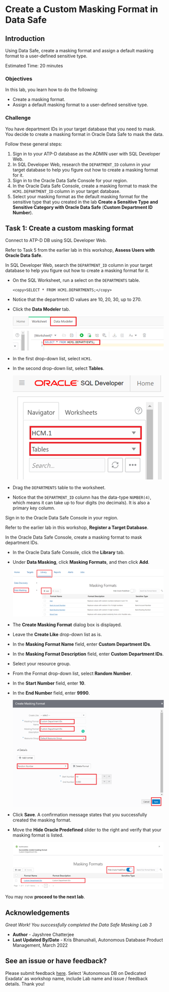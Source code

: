 # Create a Custom Masking Format in Data Safe
## Introduction
Using Data Safe, create a masking format and assign a default masking format to a user-defined sensitive type.

Estimated Time: 20 minutes

### Objectives
In this lab, you learn how to do the following:
- Create a masking format.
- Assign a default masking format to a user-defined sensitive type.

### Challenge
You have department IDs in your target database that you need to mask. You decide to create a masking format in Oracle Data Safe to mask the data.

Follow these general steps:
1. Sign in to your ATP-D database as the ADMIN user with SQL Developer Web.
2. In SQL Developer Web, research the `DEPARTMENT_ID` column in your target database to help you figure out how to create a masking format for it.
3. Sign in to the Oracle Data Safe Console for your region.
4. In the Oracle Data Safe Console, create a masking format to mask the `HCM1.DEPARTMENT_ID` column in your target database.
5. Select your masking format as the default masking format for the sensitive type that you created in the lab **Create a Sensitive Type and Sensitive Category with Oracle Data Safe** (**Custom Department ID Number**).

## Task 1: Create a custom masking format

Connect to ATP-D DB using SQL Developer Web.

Refer to Task 5 from the earlier lab in this workshop, **Assess Users with Oracle Data Safe**.

In SQL Developer Web, search the `DEPARTMENT_ID` column in your target database to help you figure out how to create a masking format for it.

- On the SQL Worksheet, run a select on the `DEPARTMENTS` table.

    ```
    <copy>SELECT * FROM HCM1.DEPARTMENTS;</copy>
    ```

- Notice that the department ID values are 10, 20, 30, up to 270.
- Click the **Data Modeler** tab.

    ![This image shows the result of performing the above step.](./images/img86.png " ")

- In the first drop-down list, select `HCM1`.
- In the second drop-down list, select **Tables**.

    ![This image shows the result of performing the above step.](./images/img87.png " ")

- Drag the `DEPARTMENTS` table to the worksheet.
- Notice that the `DEPARTMENT_ID` column has the data-type `NUMBER(4)`, which means it can take up to four digits (no decimals). It is also a primary key column.

Sign in to the Oracle Data Safe Console in your region.

Refer to the earlier lab in this workshop, **Register a Target Database**.

In the Oracle Data Safe Console, create a masking format to mask department IDs.

- In the Oracle Data Safe Console, click the **Library** tab.
- Under **Data Masking**, click **Masking Formats**, and then click **Add**.

    ![This image shows the result of performing the above step.](./images/img88.png " ")

- The **Create Masking Format** dialog box is displayed.
- Leave the **Create Like** drop-down list as is.
- In the **Masking Format Name** field, enter **<username> Custom Department IDs**.
- In the **Masking Format Description** field, enter **Custom Department IDs**.
- Select your resource group.
- From the Format drop-down list, select **Random Number**.
- In the **Start Number** field, enter **10**.
- In the **End Number** field, enter **9990**.

    ![This image shows the result of performing the above step.](./images/img89.png " ")

- Click **Save**. A confirmation message states that you successfully created the masking format.
- Move the **Hide Oracle Predefined** slider to the right and verify that your masking format is listed.

    ![This image shows the result of performing the above step.](./images/img90.png " ")

You may now **proceed to the next lab**.

## Acknowledgements

*Great Work! You successfully completed the Data Safe Masking Lab 3*

- **Author** - Jayshree Chatterjee
- **Last Updated By/Date** - Kris Bhanushali, Autonomous Database Product Management, March 2022

## See an issue or have feedback?  
Please submit feedback [here](https://apexapps.oracle.com/pls/apex/f?p=133:1:::::P1_FEEDBACK:1).   Select 'Autonomous DB on Dedicated Exadata' as workshop name, include Lab name and issue / feedback details. Thank you!
